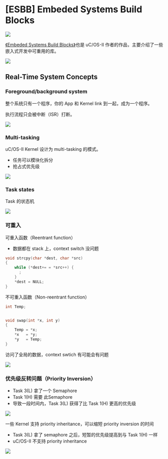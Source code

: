 # [ESBB] Embeded Systems Build Blocks

![](images/2018_11_20_esbb_starts/book_cover.png)

[《Embeded Systems Build Blocks》][1]也是 uC/OS-II 作者的作品，主要介绍了一些嵌入式开发中可重用的库。

![](images/2018_11_20_esbb_starts/modules.png)


## Real-Time System Concepts

### Foreground/background system

整个系统只有一个程序，你的 App 和 Kernel link 到一起，成为一个程序。

执行流程只会被中断（ISR）打断。

![](images/2018_11_20_esbb_starts/isr.png)


### Multi-tasking

uC/OS-II Kernel 设计为 multi-tasking 的模式。

 * 任务可以模块化拆分
 * 抢占式优先级

![](images/2018_11_20_esbb_starts/multi_tasking.png)


### Task states

Task 的状态机

![](images/2018_11_20_esbb_starts/task_states.png)


### 可重入

可重入函数（Reentrant function）

 * 数据都在 stack 上，context switch 没问题

```C
void strcpy(char *dest, char *src)
{
    while (*dest+= = *src++) {
      ;
    }
    *dest = NULL;
}
```


不可重入函数（Non-reentrant function）

```C
int Temp;


void swap(int *x, int y)
{
    Temp = *x;
    *x   = *y;
    *y   = Temp;
}
```

访问了全局的数据，context swtich 有可能会有问题

![](images/2018_11_20_esbb_starts/reentrant_func.png)


### 优先级反转问题（Priority Inversion）

 * Task 3(L) 拿了一个 Semaphore
 * Task 1(H) 需要 此Semaphore
 * 导致一段时间内，Task 3(L) 获得了比 Task 1(H) 更高的优先级

![](images/2018_11_20_esbb_starts/priority_inversion_01.png)

一些 Kernel 支持 priority inheritance，可以缩短 priority inversion 的时间

 * Task 3(L) 拿了 semaphore 之后，短暂的优先级提高到与 Task 1(H) 一样
 * uC/OS-II 不支持 priority inheritance

![](images/2018_11_20_esbb_starts/priority_inversion_02.png)


[1]:https://book.douban.com/subject/1840113/
